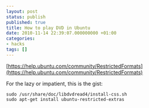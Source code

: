 ```yaml
---
layout: post
status: publish
published: true
title: How to play DVD in Ubuntu
date: 2010-11-14 22:39:07.000000000 +01:00
categories:
- hacks
tags: []
---
```

[https://help.ubuntu.com/community/RestrictedFormats](https://help.ubuntu.com/community/RestrictedFormats)

For the lazy or impatient, this is the gist:

```
sudo /usr/share/doc/libdvdread4/install-css.sh
sudo apt-get install ubuntu-restricted-extras
```

